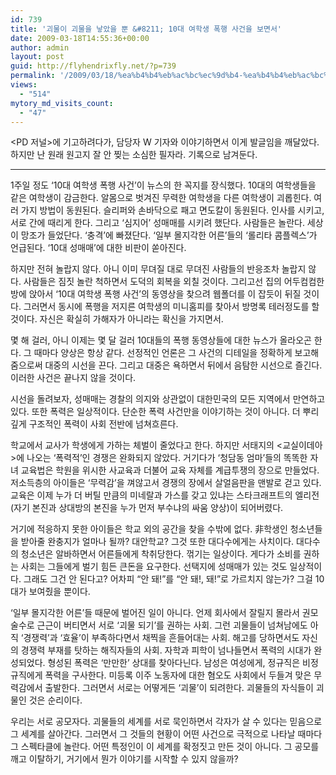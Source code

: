 ```yaml
---
id: 739
title: '괴물이 괴물을 낳았을 뿐 &#8211; 10대 여학생 폭행 사건을 보면서'
date: 2009-03-18T14:55:36+00:00
author: admin
layout: post
guid: http://flyhendrixfly.net/?p=739
permalink: '/2009/03/18/%ea%b4%b4%eb%ac%bc%ec%9d%b4-%ea%b4%b4%eb%ac%bc%ec%9d%84-%eb%82%b3%ec%95%98%ec%9d%84-%eb%bf%90-10%eb%8c%80-%ec%97%ac%ed%95%99%ec%83%9d-%ed%8f%ad%ed%96%89-%ec%82%ac%ea%b1%b4%ec%9d%84-%eb%b3%b4%eb%a9%b4/'
views:
  - "514"
mytory_md_visits_count:
  - "47"
---
```

<PD 저널>에 기고하려다가, 담당자 W 기자와 이야기하면서 이게 발글임을 깨달았다. 하지만 난 원래 원고지 잘 안 찢는 소심한 필자라. 기록으로 남겨둔다.

<div>
  <hr style="border-color: black; border-width: 1px 0px 0px; height: 1px; display: block;" />
</div>

1주일 정도 ‘10대 여학생 폭행 사건’이 뉴스의 한 꼭지를 장식했다. 10대의 여학생들을 같은 여학생이 감금한다. 알몸으로 벗겨진 무력한 여학생을 다른 여학생이 괴롭힌다. 여러 가지 방법이 동원된다. 슬리퍼와 손바닥으로 패고 면도칼이 동원된다. 인사를 시키고, 서로 간에 때리게 한다. 그리고 ‘심지어’ 성매매를 시키려 했단다. 사람들은 놀란다. 세상이 망조가 들었단다. ‘충격’에 빠졌단다. ‘일부 몰지각한 어른’들의 ‘롤리타 콤플렉스’가 언급된다. ‘10대 성매매’에 대한 비판이 쏟아진다.

하지만 전혀 놀랍지 않다. 아니 이미 무뎌질 대로 무뎌진 사람들의 반응조차 놀랍지 않다. 사람들은 짐짓 놀란 척하면서 도덕의 회복을 외칠 것이다. 그리고선 집의 어두컴컴한 방에 앉아서 ‘10대 여학생 폭행 사건’의 동영상을 찾으려 웹폴더를 이 잡듯이 뒤질 것이다. 그러면서 동시에 폭행을 저지른 여학생의 미니홈피를 찾아서 방명록 테러정도를 할 것이다. 자신은 확실히 가해자가 아니라는 확신을 가지면서.

몇 해 걸러, 아니 이제는 몇 달 걸러 10대들의 폭행 동영상들에 대한 뉴스가 올라오곤 한다. 그 때마다 양상은 항상 같다. 선정적인 언론은 그 사건의 디테일을 정확하게 보고해 줌으로써 대중의 시선을 끈다. 그리고 대중은 욕하면서 뒤에서 음탐한 시선으로 즐긴다. 이러한 사건은 끝나지 않을 것이다.

시선을 돌려보자, 성매매는 경찰의 의지와 상관없이 대한민국의 모든 지역에서 만연하고 있다. 또한 폭력은 일상적이다. 단순한 폭력 사건만을 이야기하는 것이 아니다. 더 뿌리 깊게 구조적인 폭력이 사회 전반에 넘쳐흐른다. 

학교에서 교사가 학생에게 가하는 체벌이 줄었다고 한다. 하지만 서태지의 <교실이데아>에 나오는 ‘폭력적’인 경쟁은 완화되지 않았다. 거기다가 ‘청담동 엄마’들의 똑똑한 자녀 교육법은 학원을 위시한 사교육과 더불어 교육 자체를 계급투쟁의 장으로 만들었다. 저소득층의 아이들은 ‘무력감’을 껴않고서 경쟁의 장에서 살얼음판을 맨발로 걷고 있다. 교육은 이제 누가 더 버틸 만큼의 미네랄과 가스를 갖고 있냐는 스타크래프트의 엘리전(자기 본진과 상대방의 본진을 누가 먼저 부수냐의 싸움 양상)이 되어버렸다.

거기에 적응하지 못한 아이들은 학교 외의 공간을 찾을 수밖에 없다. 非학생인 청소년들을 받아줄 완충지가 얼마나 될까? 대안학교? 그것 또한 대다수에게는 사치이다. 대다수의 청소년은 알바하면서 어른들에게 착취당한다. 꺾기는 일상이다. 게다가 소비를 권하는 사회는 그들에게 벌기 힘든 큰돈을 요구한다. 선택지에 성매매가 있는 것도 일상적이다. 그래도 그건 안 된다고? 어차피 “안 돼!”를 “안 돼!, 돼!”로 가르치지 않는가? 그걸 10대가 보여줬을 뿐이다.

‘일부 몰지각한 어른’들 때문에 벌어진 일이 아니다. 언제 회사에서 잘릴지 몰라서 권모술수로 근근이 버티면서 서로 ‘괴물 되기’를 권하는 사회. 그런 괴물들이 넘쳐남에도 아직 ‘경쟁력’과 ‘효율’이 부족하다면서 채찍을 흔들어대는 사회. 해고를 당하면서도 자신의 경쟁력 부재를 탓하는 해직자들의 사회. 자학과 피학이 넘나들면서 폭력의 시대가 완성되었다. 형성된 폭력은 ‘만만한’ 상대를 찾아다닌다. 남성은 여성에게, 정규직은 비정규직에게 폭력을 구사한다. 미등록 이주 노동자에 대한 혐오도 사회에서 두들겨 맞은 무력감에서 출발한다. 그러면서 서로는 어떻게든 ‘괴물’이 되려한다. 괴물들의 자식들이 괴물인 것은 순리이다.

우리는 서로 공모자다. 괴물들의 세계를 서로 묵인하면서 각자가 살 수 있다는 믿음으로 그 세계를 살아간다. 그러면서 그 것들의 현황이 어떤 사건으로 극적으로 나타날 때마다 그 스펙타클에 놀란다. 어떤 특정인이 이 세계를 확정짓고 만든 것이 아니다. 그 공모를 깨고 이탈하기, 거기에서 뭔가 이야기를 시작할 수 있지 않을까?